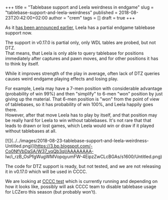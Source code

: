 +++
title = "Tablebase support and Leela weirdness in endgame"
slug = "tablebase-support-and-leela-weirdness"
published = 2018-08-23T20:42:00+02:00
author = "crem"
tags = []
draft = true
+++

As it [has been announced
earlier](http://blog.lczero.org/2018/08/lc0-v0170-rc1-has-been-released.html),
Leela has a partial endgame tablebase support now.  
  
The support in v0.17.0 is partial only, only WDL tables are probed, but not
DTZ.  
That means, that Leela is only able to query tablebase for positions
immediately after captures and pawn moves, and for other positions it has to
think by itself.  
  
While it improves strength of the play in average, often lack of DTZ queries
causes weird endgame playing effects and losing play.  
  
For example, Leela may have a 7-men position with considerable advantage
(probability of win 99%) and then "simplify" to 6-men "won" position by just
giving up the material. That 6-men position is "won" from the point of view of
tablebases, so it has probability of win 100%, and Leela happily goes there.  
However, after that move Leela has to play by itself, and that position may be
really hard for Leela to win without tablebases. It's not rare that that leads
to drawn or lost games, which Leela would win or draw if it played without
tablebases at all.  
  

[![](../../images/2018-08-23-tablebase-support-and-leela-weirdness-
Untitled.png)](https://3.bp.blogspot.com/-Co0NfVbDaSA/W37_vqQb3qI/AAAAAAAA-
Iw/i_rzB_OsPfgWugWMVopqyumFW-4EipzZwCLcBGAs/s1600/Untitled.png)

  
  
The code for DTZ support is ready, but not tested, and we are not releasing it
in v0.17.0 which will be used in CCCC.  
  
We are looking at [CCCC test](http://chess.com/cccc) which is currently
running and depending on how it looks like, possibly will ask CCCC team to
disable tablebase usage for LCZero this season (but probably won't).
